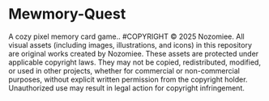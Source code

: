 # Mewmory-Quest
A cozy pixel memory card game..
#COPYRIGHT
© 2025 Nozomiee.
All visual assets (including images, illustrations, and icons) in this repository are original works created by Nozomiee.
These assets are protected under applicable copyright laws. They may not be copied, redistributed, modified, or used in other projects, whether for commercial or non-commercial purposes, without explicit written permission from the copyright holder.
Unauthorized use may result in legal action for copyright infringement.

